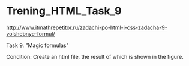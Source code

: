 # Trening_HTML_Task_9
http://www.itmathrepetitor.ru/zadachi-po-html-i-css-zadacha-9-volshebnye-formul/

Task 9. "Magic formulas"

Condition: Create an html file, the result of which is shown in the figure.
